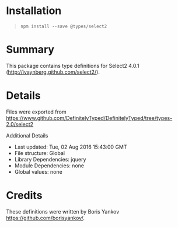# Installation
> `npm install --save @types/select2`

# Summary
This package contains type definitions for Select2 4.0.1 (http://ivaynberg.github.com/select2/).

# Details
Files were exported from https://www.github.com/DefinitelyTyped/DefinitelyTyped/tree/types-2.0/select2

Additional Details
 * Last updated: Tue, 02 Aug 2016 15:43:00 GMT
 * File structure: Global
 * Library Dependencies: jquery
 * Module Dependencies: none
 * Global values: none

# Credits
These definitions were written by Boris Yankov <https://github.com/borisyankov/>.
